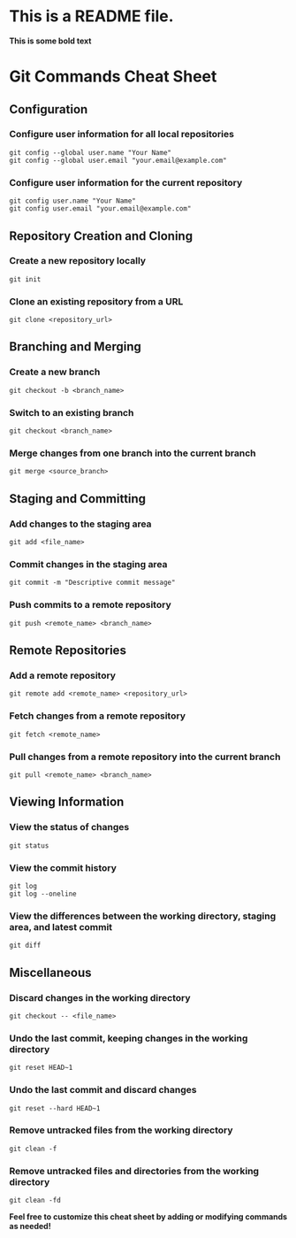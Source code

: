 # This is a README file.

**This is some bold text**

# Git Commands Cheat Sheet

## Configuration

### Configure user information for all local repositories

```
git config --global user.name "Your Name"
git config --global user.email "your.email@example.com"
```


### Configure user information for the current repository
```
git config user.name "Your Name"
git config user.email "your.email@example.com"
```


## Repository Creation and Cloning

### Create a new repository locally
```
git init
```


### Clone an existing repository from a URL
```
git clone <repository_url>
```


## Branching and Merging

### Create a new branch
```
git checkout -b <branch_name>
```

### Switch to an existing branch
```
git checkout <branch_name>
```

### Merge changes from one branch into the current branch
```
git merge <source_branch>
```

## Staging and Committing

### Add changes to the staging area
```
git add <file_name>
```

### Commit changes in the staging area
```
git commit -m "Descriptive commit message"
```

### Push commits to a remote repository
```
git push <remote_name> <branch_name>
```

## Remote Repositories

### Add a remote repository
```
git remote add <remote_name> <repository_url>
```

### Fetch changes from a remote repository
```
git fetch <remote_name>
```

### Pull changes from a remote repository into the current branch
```
git pull <remote_name> <branch_name>
```

## Viewing Information

### View the status of changes
```
git status
```

### View the commit history
```
git log
git log --oneline
```


### View the differences between the working directory, staging area, and latest commit
```
git diff
```

## Miscellaneous

### Discard changes in the working directory
```
git checkout -- <file_name>
```

### Undo the last commit, keeping changes in the working directory
```
git reset HEAD~1
```

### Undo the last commit and discard changes
```
git reset --hard HEAD~1
```

### Remove untracked files from the working directory
```
git clean -f
```


### Remove untracked files and directories from the working directory
```
git clean -fd
```

**Feel free to customize this cheat sheet by adding or modifying commands as needed!**